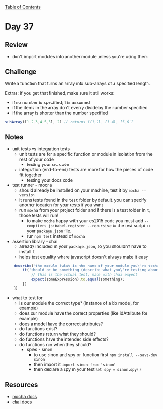 
[Table of Contents](/README.md)

# Day 37

## Review
- don't import modules into another module unless you're using them

## Challenge
Write a function that turns an array into sub-arrays of a specified length.

Extras: if you get that finished, make  sure it still works:
- if no number is specified; 1 is assumed
- if the items in the array don't evenly divide by the number specified
- if the array is shorter than the number specified

```js
subArray([1,2,3,4,5,6], 2) // returns [[1,2], [3,4], [5,6]]
```

## Notes
- unit tests vs integration tests
	- unit tests are for a specific function or module in isolation from the rest of your code
		- testing your src code
	- integration (end-to-end) tests are more for how the pieces of code fit together
		- testing your docs code
- test runner - mocha
	- should already be installed on your machine, test it by `mocha --version`
	- it runs tests found in the `test` folder by default. you can specify another location for your tests if you want
	- run `mocha` from your project folder and if there is a test folder in it, those tests will run!
		- to make `mocha` happy with your es2015 code you must add `--compilers js:babel-register --recursive` to the test script in your `package.json` file.
		- run `npm test` instead of `mocha`
- assertion library - chai
	- already included in your `package.json`, so you shouldn't have to install it
	- helps test equality where javascript doesn't always make it easy
```js
	describe('the module (what is the name of your module you\'re testing)', ()=> {
		it('should or be something (describe what you\'re testing about the module)', () => {
			// this is the actual test, made with chai expect
			expect(someExpression).to.equal(something);
		})
	})
```
- what to test for
	- is our module the correct type? (instance of a bb model, for example)
	- does our module have the correct properties (like idAttribute for example)
	- does a model have the correct attributes?
	- do functions exist?
	- do functions return what they should?
	- do functions have the intended side effects?
	- do functions run when they should?
		- spies - sinon
			- to use sinon and spy on function first `npm install --save-dev sinon`
			- then import it `import sinon from 'sinon'`
			- then declare a spy in your test `let spy = sinon.spy()`

## Resources
- [mocha docs](https://mochajs.org/)
- [chai docs](http://chaijs.com/api/bdd/)
